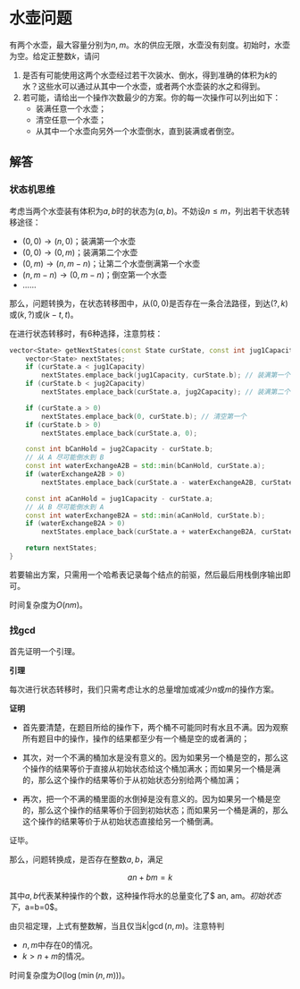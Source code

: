 # 水壶问题

有两个水壶，最大容量分别为$n, m$。水的供应无限，水壶没有刻度。初始时，水壶为空。给定正整数$k$，请问

1. 是否有可能使用这两个水壶经过若干次装水、倒水，得到准确的体积为$k$的水？这些水可以通过从其中一个水壶，或者两个水壶装的水之和得到。
2. 若可能，请给出一个操作次数最少的方案。你的每一次操作可以列出如下：
   * 装满任意一个水壶；
   * 清空任意一个水壶；
   * 从其中一个水壶向另外一个水壶倒水，直到装满或者倒空。

## 解答

### 状态机思维

考虑当两个水壶装有体积为$a, b$时的状态为$(a,b)$。不妨设$n \leq m$，列出若干状态转移途径：

* $(0,0) \to (n, 0)$；装满第一个水壶
* $(0, 0) \to (0, m)$；装满第二个水壶
* $(0, m) \to (n, m - n)$；让第二个水壶倒满第一个水壶
* $(n, m - n) \to (0, m - n)$；倒空第一个水壶
* ……

那么，问题转换为，在状态转移图中，从$(0,0)$是否存在一条合法路径，到达$(?, k)$或$(k, ?)$或$(k - t, t)$。

在进行状态转移时，有$6$种选择，注意剪枝：

```cpp
vector<State> getNextStates(const State curState, const int jug1Capacity, const int jug2Capacity) {
    vector<State> nextStates;
    if (curState.a < jug1Capacity)
        nextStates.emplace_back(jug1Capacity, curState.b); // 装满第一个
    if (curState.b < jug2Capacity)
        nextStates.emplace_back(curState.a, jug2Capacity); // 装满第二个

    if (curState.a > 0)
        nextStates.emplace_back(0, curState.b); // 清空第一个
    if (curState.b > 0)
        nextStates.emplace_back(curState.a, 0);

    const int bCanHold = jug2Capacity - curState.b;
    // 从 A 尽可能倒水到 B
    const int waterExchangeA2B = std::min(bCanHold, curState.a);
    if (waterExchangeA2B > 0) 
        nextStates.emplace_back(curState.a - waterExchangeA2B, curState.b + waterExchangeA2B);

    const int aCanHold = jug1Capacity - curState.a;
    // 从 B 尽可能倒水到 A
    const int waterExchangeB2A = std::min(aCanHold, curState.b);
    if (waterExchangeB2A > 0) 
        nextStates.emplace_back(curState.a + waterExchangeB2A, curState.b - waterExchangeB2A);

    return nextStates;
}
```

若要输出方案，只需用一个哈希表记录每个结点的前驱，然后最后用栈倒序输出即可。

时间复杂度为$O(nm)$。

### 找gcd

首先证明一个引理。

**引理**

每次进行状态转移时，我们只需考虑让水的总量增加或减少$n$或$m$的操作方案。

**证明**

* 首先要清楚，在题目所给的操作下，两个桶不可能同时有水且不满。因为观察所有题目中的操作，操作的结果都至少有一个桶是空的或者满的；

* 其次，对一个不满的桶加水是没有意义的。因为如果另一个桶是空的，那么这个操作的结果等价于直接从初始状态给这个桶加满水；而如果另一个桶是满的，那么这个操作的结果等价于从初始状态分别给两个桶加满；

* 再次，把一个不满的桶里面的水倒掉是没有意义的。因为如果另一个桶是空的，那么这个操作的结果等价于回到初始状态；而如果另一个桶是满的，那么这个操作的结果等价于从初始状态直接给另一个桶倒满。

证毕。

那么，问题转换成，是否存在整数$a,b$，满足

$$
an + bm = k
$$

其中$a,b$代表某种操作的个数，这种操作将水的总量变化了$ an, am$。初始状态下，$a=b=0$。

由贝祖定理，上式有整数解，当且仅当$k | \gcd(n,m)$。注意特判

* $n ,m$中存在$0$的情况。
* $k > n + m$的情况。

时间复杂度为$O(\log(\min(n, m)))$。
